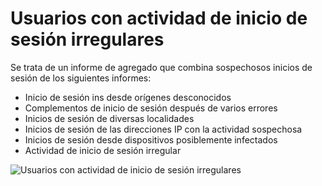 <properties
    pageTitle="Usuarios con actividad de inicio de sesión irregulares"
    description="Se ha identificado un informe que indica la actividad de sesión de todas las cuentas de usuario para el que irregulares."
    services="active-directory"
    documentationCenter=""
    authors="SSalahAhmed"
    manager="gchander"
    editor=""/>

<tags
    ms.service="active-directory"
    ms.workload="identity"
    ms.tgt_pltfrm="na"
    ms.devlang="na"
    ms.topic="article"
    ms.date="03/04/2016"
    ms.author="saah;kenhoff"/>

# <a name="users-with-anomalous-sign-in-activity"></a>Usuarios con actividad de inicio de sesión irregulares
Se trata de un informe de agregado que combina sospechosos inicios de sesión de los siguientes informes:

<ul><li>Inicio de sesión ins desde orígenes desconocidos</li>
<li>Complementos de inicio de sesión después de varios errores</li>
<li>Inicios de sesión de diversas localidades</li>
<li>Inicios de sesión de las direcciones IP con la actividad sospechosa</li>
<li>Inicios de sesión desde dispositivos posiblemente infectados</li>
<li>Actividad de inicio de sesión irregular</li>
</ul>


![Usuarios con actividad de inicio de sesión irregulares](./media/active-directory-reporting-users-with-anomalous-sign-in-activity/usersWithAnomalousSignInActivity.PNG)
